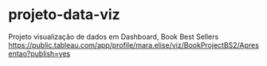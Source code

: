 # projeto-data-viz
Projeto visualização de dados em Dashboard, Book Best Sellers
https://public.tableau.com/app/profile/mara.elise/viz/BookProjectBS2/Apresentao?publish=yes
